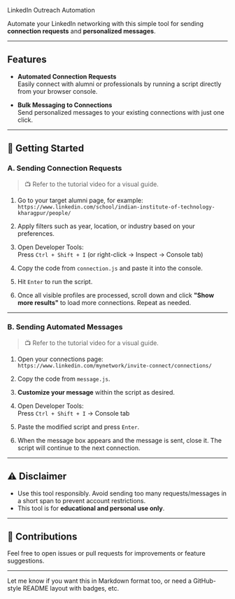 LinkedIn Outreach Automation

Automate your LinkedIn networking with this simple tool for sending **connection requests** and **personalized messages**.

---

##  Features

- **Automated Connection Requests**  
  Easily connect with alumni or professionals by running a script directly from your browser console.

- **Bulk Messaging to Connections**  
  Send personalized messages to your existing connections with just one click.

---

## 🚀 Getting Started

### A. Sending Connection Requests

> 📺 Refer to the tutorial video for a visual guide.

1. Go to your target alumni page, for example:  
   `https://www.linkedin.com/school/indian-institute-of-technology-kharagpur/people/`

2. Apply filters such as year, location, or industry based on your preferences.

3. Open Developer Tools:  
   Press `Ctrl + Shift + I` (or right-click → Inspect → Console tab)

4. Copy the code from `connection.js` and paste it into the console.

5. Hit `Enter` to run the script.

6. Once all visible profiles are processed, scroll down and click **"Show more results"** to load more connections. Repeat as needed.

---

### B. Sending Automated Messages

> 📺 Refer to the tutorial video for a visual guide.

1. Open your connections page:  
   `https://www.linkedin.com/mynetwork/invite-connect/connections/`

2. Copy the code from `message.js`.

3. **Customize your message** within the script as desired.

4. Open Developer Tools:  
   Press `Ctrl + Shift + I` → Console tab

5. Paste the modified script and press `Enter`.

6. When the message box appears and the message is sent, close it. The script will continue to the next connection.

---

## ⚠️ Disclaimer

- Use this tool responsibly. Avoid sending too many requests/messages in a short span to prevent account restrictions.
- This tool is for **educational and personal use only**.

---

## 🙌 Contributions

Feel free to open issues or pull requests for improvements or feature suggestions.

---

Let me know if you want this in Markdown format too, or need a GitHub-style README layout with badges, etc.
